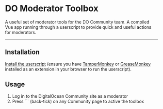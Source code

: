 # DO Moderator Toolbox

A useful set of moderator tools for the DO Community team.
A compiled Vue app running through a userscript to provide quick and useful actions for moderators.

---

## Installation

[Install the userscript](do-moderator-toolbox.user.js) (ensure you have [TamperMonkey](https://www.tampermonkey.net/) or
[GreaseMonkey](https://www.greasespot.net/) installed as an extension in your browser to run the userscript).

## Usage

1. Log in to the DigitalOcean Community site as a moderator
2. Press `\`` (back-tick) on any Community page to active the toolbox
